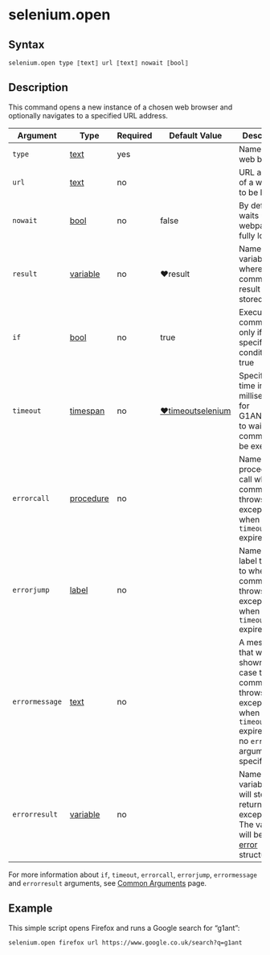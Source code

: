 # selenium.open

## Syntax

```G1ANT
selenium.open type ⟦text⟧ url ⟦text⟧ nowait ⟦bool⟧
```

## Description

This command opens a new instance of a chosen web browser and optionally navigates to a specified URL address.

| Argument | Type | Required | Default Value | Description |
| -------- | ---- | -------- | ------------- | ----------- |
|`type`| [text](../../G1ANT.Language/Structures/TextStructure.md) | yes|  | Name of a web browser |
|`url`| [text](../../G1ANT.Language/Structures/TextStructure.md) | no|  | URL address of a webpage to be loaded |
|`nowait` | [bool](../../G1ANT.Language/Structures/BooleanStructure.md) | no | false | By default, waits until the webpage fully loads |
|`result` | [variable](../../G1ANT.Language/Structures/VariableStructure.md) | no | ♥result  | Name of a variable where the command's result will be stored |
| `if`           | [bool](../../G1ANT.Language/Structures/BooleanStructure.md) | no       | true                                                        | Executes the command only if a specified condition is true   |
| `timeout`      | [timespan](../../G1ANT.Language/Structures/TimeSpanStructure.md) | no       | [♥timeoutselenium](../../G1ANT.Addon.Core/Variables/TimeoutSeleniumVariable.md) | Specifies time in milliseconds for G1ANT.Robot to wait for the command to be executed |
| `errorcall`    | [procedure](../../G1ANT.Language/Structures/ProcedureStructure.md) | no       |                                                             | Name of a procedure to call when the command throws an exception or when a given `timeout` expires |
| `errorjump`    | [label](../../G1ANT.Language/Structures/LabelStructure.md) | no       |                                                             | Name of the label to jump to when the command throws an exception or when a given `timeout` expires |
| `errormessage` | [text](../../G1ANT.Language/Structures/TextStructure.md) | no       |                                                             | A message that will be shown in case the command throws an exception or when a given `timeout` expires, and no `errorjump` argument is specified |
| `errorresult`  | [variable](../../G1ANT.Language/Structures/VariableStructure.md) | no       |                                                             | Name of a variable that will store the returned exception. The variable will be of [error](../../G1ANT.Language/Structures/ErrorStructure.md) structure  |

For more information about `if`, `timeout`, `errorcall`, `errorjump`, `errormessage` and `errorresult` arguments, see [Common Arguments](../../../appendices/common-arguments.md) page.

## Example

This simple script opens Firefox and runs a Google search for “g1ant”:

```G1ANT
selenium.open firefox url https://www.google.co.uk/search?q=g1ant
```

